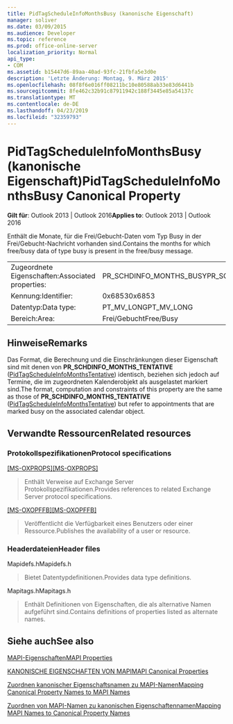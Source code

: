 ```yaml
---
title: PidTagScheduleInfoMonthsBusy (kanonische Eigenschaft)
manager: soliver
ms.date: 03/09/2015
ms.audience: Developer
ms.topic: reference
ms.prod: office-online-server
localization_priority: Normal
api_type:
- COM
ms.assetid: b15447d6-89aa-40ad-93fc-21fbfa5e3d0e
description: 'Letzte Änderung: Montag, 9. März 2015'
ms.openlocfilehash: 08f8f6e016ff08211bc10e80588ab33e83d6441b
ms.sourcegitcommit: 8fe462c32b91c87911942c188f3445e85a54137c
ms.translationtype: MT
ms.contentlocale: de-DE
ms.lasthandoff: 04/23/2019
ms.locfileid: "32359793"
---
```

# <a name="pidtagscheduleinfomonthsbusy-canonical-property"></a><span data-ttu-id="0567c-103">PidTagScheduleInfoMonthsBusy (kanonische Eigenschaft)</span><span class="sxs-lookup"><span data-stu-id="0567c-103">PidTagScheduleInfoMonthsBusy Canonical Property</span></span>

  
  
<span data-ttu-id="0567c-104">**Gilt für**: Outlook 2013 | Outlook 2016</span><span class="sxs-lookup"><span data-stu-id="0567c-104">**Applies to**: Outlook 2013 | Outlook 2016</span></span> 
  
<span data-ttu-id="0567c-105">Enthält die Monate, für die Frei/Gebucht-Daten vom Typ Busy in der Frei/Gebucht-Nachricht vorhanden sind.</span><span class="sxs-lookup"><span data-stu-id="0567c-105">Contains the months for which free/busy data of type busy is present in the free/busy message.</span></span>
  
|||
|:-----|:-----|
|<span data-ttu-id="0567c-106">Zugeordnete Eigenschaften:</span><span class="sxs-lookup"><span data-stu-id="0567c-106">Associated properties:</span></span>  <br/> |<span data-ttu-id="0567c-107">PR_SCHDINFO_MONTHS_BUSY</span><span class="sxs-lookup"><span data-stu-id="0567c-107">PR_SCHDINFO_MONTHS_BUSY</span></span>  <br/> |
|<span data-ttu-id="0567c-108">Kennung:</span><span class="sxs-lookup"><span data-stu-id="0567c-108">Identifier:</span></span>  <br/> |<span data-ttu-id="0567c-109">0x6853</span><span class="sxs-lookup"><span data-stu-id="0567c-109">0x6853</span></span>  <br/> |
|<span data-ttu-id="0567c-110">Datentyp:</span><span class="sxs-lookup"><span data-stu-id="0567c-110">Data type:</span></span>  <br/> |<span data-ttu-id="0567c-111">PT_MV_LONG</span><span class="sxs-lookup"><span data-stu-id="0567c-111">PT_MV_LONG</span></span>  <br/> |
|<span data-ttu-id="0567c-112">Bereich:</span><span class="sxs-lookup"><span data-stu-id="0567c-112">Area:</span></span>  <br/> |<span data-ttu-id="0567c-113">Frei/Gebucht</span><span class="sxs-lookup"><span data-stu-id="0567c-113">Free/Busy</span></span>  <br/> |
   
## <a name="remarks"></a><span data-ttu-id="0567c-114">Hinweise</span><span class="sxs-lookup"><span data-stu-id="0567c-114">Remarks</span></span>

<span data-ttu-id="0567c-115">Das Format, die Berechnung und die Einschränkungen dieser Eigenschaft sind mit denen von **PR_SCHDINFO_MONTHS_TENTATIVE** ([PidTagScheduleInfoMonthsTentative](pidtagscheduleinfomonthstentative-canonical-property.md)) identisch, beziehen sich jedoch auf Termine, die im zugeordneten Kalenderobjekt als ausgelastet markiert sind.</span><span class="sxs-lookup"><span data-stu-id="0567c-115">The format, computation and constraints of this property are the same as those of **PR_SCHDINFO_MONTHS_TENTATIVE** ([PidTagScheduleInfoMonthsTentative](pidtagscheduleinfomonthstentative-canonical-property.md)) but refer to appointments that are marked busy on the associated calendar object.</span></span>
  
## <a name="related-resources"></a><span data-ttu-id="0567c-116">Verwandte Ressourcen</span><span class="sxs-lookup"><span data-stu-id="0567c-116">Related resources</span></span>

### <a name="protocol-specifications"></a><span data-ttu-id="0567c-117">Protokollspezifikationen</span><span class="sxs-lookup"><span data-stu-id="0567c-117">Protocol specifications</span></span>

<span data-ttu-id="0567c-118">[[MS-OXPROPS]](https://msdn.microsoft.com/library/f6ab1613-aefe-447d-a49c-18217230b148%28Office.15%29.aspx)</span><span class="sxs-lookup"><span data-stu-id="0567c-118">[[MS-OXPROPS]](https://msdn.microsoft.com/library/f6ab1613-aefe-447d-a49c-18217230b148%28Office.15%29.aspx)</span></span>
  
> <span data-ttu-id="0567c-119">Enthält Verweise auf Exchange Server Protokollspezifikationen.</span><span class="sxs-lookup"><span data-stu-id="0567c-119">Provides references to related Exchange Server protocol specifications.</span></span>
    
<span data-ttu-id="0567c-120">[[MS-OXOPFFB]](https://msdn.microsoft.com/library/1a527299-7211-4d27-a74c-b69bd0746320%28Office.15%29.aspx)</span><span class="sxs-lookup"><span data-stu-id="0567c-120">[[MS-OXOPFFB]](https://msdn.microsoft.com/library/1a527299-7211-4d27-a74c-b69bd0746320%28Office.15%29.aspx)</span></span>
  
> <span data-ttu-id="0567c-121">Veröffentlicht die Verfügbarkeit eines Benutzers oder einer Ressource.</span><span class="sxs-lookup"><span data-stu-id="0567c-121">Publishes the availability of a user or resource.</span></span>
    
### <a name="header-files"></a><span data-ttu-id="0567c-122">Headerdateien</span><span class="sxs-lookup"><span data-stu-id="0567c-122">Header files</span></span>

<span data-ttu-id="0567c-123">Mapidefs.h</span><span class="sxs-lookup"><span data-stu-id="0567c-123">Mapidefs.h</span></span>
  
> <span data-ttu-id="0567c-124">Bietet Datentypdefinitionen.</span><span class="sxs-lookup"><span data-stu-id="0567c-124">Provides data type definitions.</span></span>
    
<span data-ttu-id="0567c-125">Mapitags.h</span><span class="sxs-lookup"><span data-stu-id="0567c-125">Mapitags.h</span></span>
  
> <span data-ttu-id="0567c-126">Enthält Definitionen von Eigenschaften, die als alternative Namen aufgeführt sind.</span><span class="sxs-lookup"><span data-stu-id="0567c-126">Contains definitions of properties listed as alternate names.</span></span>
    
## <a name="see-also"></a><span data-ttu-id="0567c-127">Siehe auch</span><span class="sxs-lookup"><span data-stu-id="0567c-127">See also</span></span>



[<span data-ttu-id="0567c-128">MAPI-Eigenschaften</span><span class="sxs-lookup"><span data-stu-id="0567c-128">MAPI Properties</span></span>](mapi-properties.md)
  
[<span data-ttu-id="0567c-129">KANONISCHE EIGENSCHAFTEN VON MAPI</span><span class="sxs-lookup"><span data-stu-id="0567c-129">MAPI Canonical Properties</span></span>](mapi-canonical-properties.md)
  
[<span data-ttu-id="0567c-130">Zuordnen kanonischer Eigenschaftsnamen zu MAPI-Namen</span><span class="sxs-lookup"><span data-stu-id="0567c-130">Mapping Canonical Property Names to MAPI Names</span></span>](mapping-canonical-property-names-to-mapi-names.md)
  
[<span data-ttu-id="0567c-131">Zuordnen von MAPI-Namen zu kanonischen Eigenschaftennamen</span><span class="sxs-lookup"><span data-stu-id="0567c-131">Mapping MAPI Names to Canonical Property Names</span></span>](mapping-mapi-names-to-canonical-property-names.md)

